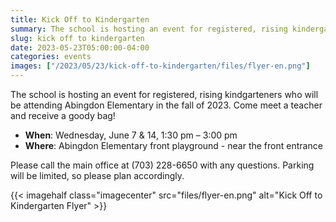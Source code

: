 ```yaml
--- 
title: Kick Off to Kindergarten
summary: The school is hosting an event for registered, rising kindergarteners on June 7 and 14.
slug: kick off to kindergarten
date: 2023-05-23T05:00:00-04:00
categories: events
images: ["/2023/05/23/kick-off-to-kindergarten/files/flyer-en.png"]
---
```


The school is hosting an event for registered, rising kindgarteners who will be attending Abingdon Elementary in the fall of 2023. Come meet a teacher and receive a goody bag!

- **When**: Wednesday, June 7 & 14, 1:30 pm – 3:00 pm
- **Where**: Abingdon Elementary front playground - near the front entrance

Please call the main office at (703) 228-6650 with any questions. Parking will be limited, so please plan accordingly.

{{< imagehalf class="imagecenter" src="files/flyer-en.png" alt="Kick Off to Kindergarten Flyer" >}}